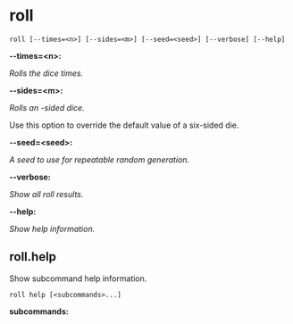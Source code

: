 # roll

<!-- Generated by swift-argument-parser -->

```
roll [--times=<n>] [--sides=<m>] [--seed=<seed>] [--verbose] [--help]
```

**--times=\<n\>:**

*Rolls the dice <n> times.*


**--sides=\<m\>:**

*Rolls an <m>-sided dice.*

Use this option to override the default value of a six-sided die.


**--seed=\<seed\>:**

*A seed to use for repeatable random generation.*


**--verbose:**

*Show all roll results.*


**--help:**

*Show help information.*


## roll.help

Show subcommand help information.

```
roll help [<subcommands>...]
```

**subcommands:**





